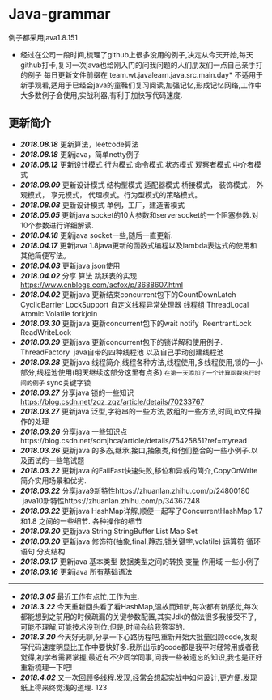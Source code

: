# Java-grammar
例子都采用java1.8.151
* 经过在公司一段时间,梳理了github上很多没用的例子,决定从今天开始,每天github打卡,复习一次java也给刚入门的问我问题的人们朋友们一点自己亲手打的例子
每日更新文件前缀在 team.wt.javalearn.java.src.main.day* 不适用于新手观看,适用于已经会java的童鞋们复习阅读,加强记忆,形成记忆网络,工作中大多数例子会使用,实战利器,有利于加快写代码速度.
 ## 更新简介 
* **_2018.08.18_** 更新算法，leetcode算法
* **_2018.08.18_** 更新java，简单netty例子
* **_2018.08.12_** 更新设计模式 行为模式 命令模式 状态模式 观察者模式 中介者模式 
* **_2018.08.09_** 更新设计模式 结构型模式 适配器模式 桥接模式， 装饰模式， 外观模式， 享元模式， 代理模式。行为型模式的策略模式。
* **_2018.08.08_** 更新设计模式 单例，工厂，建造者模式
* **_2018.05.05_** 更新java socket的10大参数和serversocket的一个阻塞参数.对10个参数进行详细解读.
* **_2018.04.18_** 更新java socket一些,随后一直更新.
* **_2018.04.17_** 更新java 1.8java更新的函数式编程以及lambda表达式的使用和其他简便写法。
* **_2018.04.03_** 更新java json使用
* **_2018.04.02_** 分享 算法 跳跃表的实现 https://www.cnblogs.com/acfox/p/3688607.html
* **_2018.04.02_** 更新java 更新结束concurrent包下的CountDownLatch CyclicBarrier LockSupport 自定义线程异常处理器 线程组 ThreadLocal Atomic Volatile forkjoin 
* **_2018.03.30_** 更新java 更新concurrent包下的wait notify  ReentrantLock ReadWriteLock 
* **_2018.03.29_** 更新java 更新concurrent包下的锁详解和使用例子. ThreadFactory  java自带的四种线程池 以及自己手动创建线程池
* **_2018.03.28_** 更新java 线程简介,线程各种方法,线程使用,多线程使用,锁的一小部分,线程池使用(明天继续这部分这里有点多) `在第一天添加了一个计算函数执行时间的例子` sync关键字锁
* **_2018.03.27_** 分享java 锁的一些知识 https://blog.csdn.net/zqz_zqz/article/details/70233767
* **_2018.03.27_** 更新java 泛型,字符串的一些方法,数组的一些方法,时间,io文件操作的处理
* **_2018.03.26_** 分享java 一些知识点https://blog.csdn.net/sdmjhca/article/details/75425851?ref=myread
* **_2018.03.26_** 更新java 的多态,继承,接口,抽象类,和他们整合的一些小例子.以及面试的一些笔试题
* **_2018.03.22_** 更新java 的FailFast快速失败,移位和异或的简介,CopyOnWrite简介实用场景和优劣.
* **_2018.03.22_** 分享java9新特性https://zhuanlan.zhihu.com/p/24800180  java10新特性https://zhuanlan.zhihu.com/p/34367248
* **_2018.03.22_** 更新java HashMap详解,顺便一起写了ConcurrentHashMap 1.7和1.8 之间的一些细节. 各种操作的细节
* **_2018.03.20_** 更新java String StringBuffer List Map Set 
* **_2018.03.20_** 更新java 修饰符(抽象,final,静态,锁关键字,volatile) 运算符 循环语句 分支结构 
* **_2018.03.17_** 更新java 基本类型 数据类型之间的转换 变量 作用域 一些小例子
* **_2018.03.16_** 更新java 所有基础语法
***
* **_2018.3.05_** 最近工作有点忙,工作为主.
* **_2018.3.22_** 今天重新回头看了看HashMap,温故而知新,每次都有新感觉,每次都能想到之前用的时候疏漏的关键参数配置,其实Jdk的做法很多我接受不了,可能不理解,可能技术没到位,但是,时间会给我答案的.
* **_2018.3.20_** 今天好无聊,分享一下心路历程吧,重新开始大批量回顾code,发现写代码速度明显比工作中要快好多.我所出示的code都是我平时经常用或者我觉得,初学者需要掌握,最近有不少同学同事,问我一些被遗忘的知识,我也是正好重新梳理一下吧!
* **_2018.4.02_** 又一次回顾多线程.发现,经常会想起实战中如何设计,更方便.发现纸上得来终觉浅的道理.
123
